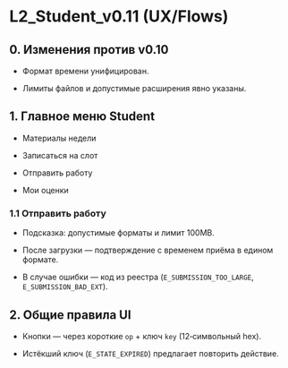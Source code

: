 # L2_Student_v0.11 (UX/Flows)

## 0. Изменения против v0.10
- Формат времени унифицирован.

- Лимиты файлов и допустимые расширения явно указаны.

## 1. Главное меню Student
- Материалы недели

- Записаться на слот

- Отправить работу

- Мои оценки

### 1.1 Отправить работу
- Подсказка: допустимые форматы и лимит 100MB.

- После загрузки — подтверждение с временем приёма в едином формате.

- В случае ошибки — код из реестра (`E_SUBMISSION_TOO_LARGE`, `E_SUBMISSION_BAD_EXT`).

## 2. Общие правила UI
- Кнопки — через короткие `op` + ключ `key` (12‑символьный hex).

- Истёкший ключ (`E_STATE_EXPIRED`) предлагает повторить действие.
